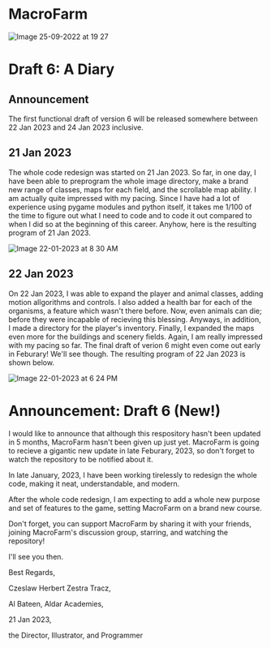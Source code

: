 # MacroFarm

![Image 25-09-2022 at 19 27](https://user-images.githubusercontent.com/104675837/192151585-dc1b8668-6fa8-4886-b446-2b53d80f52a5.jpeg)

# Draft 6: A Diary

## Announcement
The first functional draft of version 6 will be released somewhere between 22 Jan 2023 and 24 Jan 2023 inclusive.

## 21 Jan 2023

The whole code redesign was started on 21 Jan 2023. So far, in one day, I have been able to preprogram the whole image directory, make a brand new range of classes, maps for each field, and the scrollable map ability. I am actually quite impressed with my pacing. Since I have had a lot of experience using pygame modules and python itself, it takes me 1/100 of the time to figure out what I need to code and to code it out compared to when I did so at the beginning of this career. Anyhow, here is the resulting program of 21 Jan 2023.

![Image 22-01-2023 at 8 30 AM](https://user-images.githubusercontent.com/104675837/213900869-6042d755-7b2e-4ee0-93a8-8e9e3e177333.JPG)

## 22 Jan 2023
On 22 Jan 2023, I was able to expand the player and animal classes, adding motion allgorithms and controls. I also added a health bar for each of the organisms, a feature which wasn't there before. Now, even animals can die; before they were incapable of recieving this blessing. Anyways, in addition, I made a directory for the player's inventory. Finally, I expanded the maps even more for the buildings and scenery fields. Again, I am really impressed with my pacing so far. The final draft of verion 6 might even come out early in Feburary! We'll see though. The resulting program of 22 Jan 2023 is shown below.

![Image 22-01-2023 at 6 24 PM](https://user-images.githubusercontent.com/104675837/213921492-576d6c2b-4aaa-41c4-b2e0-0c348d3b5558.JPG)

# Announcement: Draft 6 (New!)
I would like to announce that although this respository hasn't been updated in 5 months, MacroFarm hasn't been given up just yet. MacroFarm is going to recieve a gigantic new update in late Feburary, 2023, so don't forget to watch the repository to be notified about it.

In late January, 2023, I have been working tirelessly to redesign the whole code, making it neat, understandable, and modern.

After the whole code redesign, I am expecting to add a whole new purpose and set of features to the game, setting MacroFarm on a brand new course.

Don't forget, you can support MacroFarm by sharing it with your friends, joining MacroFarm's discussion group, starring, and watching the repository!

I'll see you then.

Best Regards,

Czeslaw Herbert Zestra Tracz, 

Al Bateen, Aldar Academies, 

21 Jan 2023,

the Director, Illustrator, and Programmer
